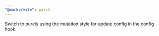 ```yaml
---
"@marko/vite": patch
---
```


Switch to purely using the mutation style for update config in the config hook.
